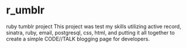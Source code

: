 # r_umblr
ruby tumblr project
This project was test my skills utilizing active record, sinatra, ruby, email, postgresql, css, html, and putting it all together
to create a simple CODE//TALK blogging page for developers.
